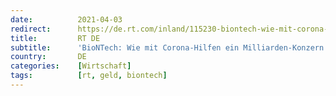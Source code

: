 ```yaml
---
date:          2021-04-03
redirect:      https://de.rt.com/inland/115230-biontech-wie-mit-corona-hilfe/
title:         RT DE
subtitle:      'BioNTech: Wie mit Corona-Hilfen ein Milliarden-Konzern entstand'
country:       DE
categories:    [Wirtschaft]
tags:          [rt, geld, biontech]
---
```

